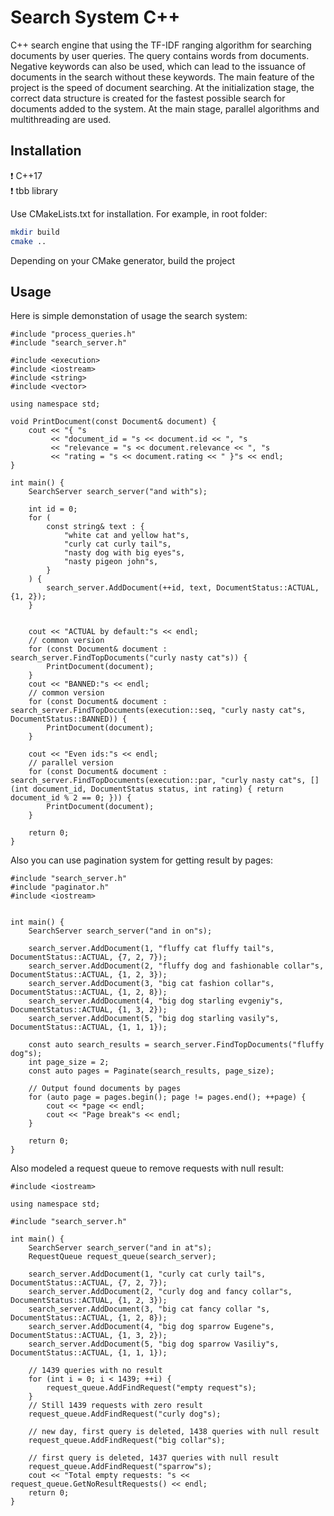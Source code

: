 # Search System C++

C++ search engine that using the TF-IDF ranging algorithm for searching documents by user queries. The query contains words from documents. Negative keywords can also be used, which can lead to the issuance of documents in the search without these keywords. The main feature of the project is the speed of document searching. At the initialization stage, the correct data structure is created for the fastest possible search for documents added to the system. At the main stage, parallel algorithms and multithreading are used.

## Installation

❗ C++17  
❗ tbb library


Use CMakeLists.txt for installation. For example, in root folder:
```bash
mkdir build
cmake ..
```
Depending on your CMake generator, build the project

## Usage

Here is simple demonstation of usage the search system:
```
#include "process_queries.h"
#include "search_server.h"

#include <execution>
#include <iostream>
#include <string>
#include <vector>

using namespace std;

void PrintDocument(const Document& document) {
    cout << "{ "s
         << "document_id = "s << document.id << ", "s
         << "relevance = "s << document.relevance << ", "s
         << "rating = "s << document.rating << " }"s << endl;
}

int main() {
    SearchServer search_server("and with"s);

    int id = 0;
    for (
        const string& text : {
            "white cat and yellow hat"s,
            "curly cat curly tail"s,
            "nasty dog with big eyes"s,
            "nasty pigeon john"s,
        }
    ) {
        search_server.AddDocument(++id, text, DocumentStatus::ACTUAL, {1, 2});
    }


    cout << "ACTUAL by default:"s << endl;
    // common version
    for (const Document& document : search_server.FindTopDocuments("curly nasty cat"s)) {
        PrintDocument(document);
    }
    cout << "BANNED:"s << endl;
    // common version
    for (const Document& document : search_server.FindTopDocuments(execution::seq, "curly nasty cat"s, DocumentStatus::BANNED)) {
        PrintDocument(document);
    }

    cout << "Even ids:"s << endl;
    // parallel version
    for (const Document& document : search_server.FindTopDocuments(execution::par, "curly nasty cat"s, [](int document_id, DocumentStatus status, int rating) { return document_id % 2 == 0; })) {
        PrintDocument(document);
    }

    return 0;
}
```

Also you can use pagination system for getting result by pages:
```
#include "search_server.h"
#include "paginator.h"
#include <iostream>


int main() {
    SearchServer search_server("and in on"s);

    search_server.AddDocument(1, "fluffy cat fluffy tail"s, DocumentStatus::ACTUAL, {7, 2, 7});
    search_server.AddDocument(2, "fluffy dog and fashionable collar"s, DocumentStatus::ACTUAL, {1, 2, 3});
    search_server.AddDocument(3, "big cat fashion collar"s, DocumentStatus::ACTUAL, {1, 2, 8});
    search_server.AddDocument(4, "big dog starling evgeniy"s, DocumentStatus::ACTUAL, {1, 3, 2});
    search_server.AddDocument(5, "big dog starling vasily"s, DocumentStatus::ACTUAL, {1, 1, 1});

    const auto search_results = search_server.FindTopDocuments("fluffy dog"s);
    int page_size = 2;
    const auto pages = Paginate(search_results, page_size);

    // Output found documents by pages
    for (auto page = pages.begin(); page != pages.end(); ++page) {
        cout << *page << endl;
        cout << "Page break"s << endl;
    }

    return 0;
}
```

Also modeled a request queue to remove requests with null result:
```
#include <iostream>

using namespace std;

#include "search_server.h"

int main() {
    SearchServer search_server("and in at"s);
    RequestQueue request_queue(search_server);

    search_server.AddDocument(1, "curly cat curly tail"s, DocumentStatus::ACTUAL, {7, 2, 7});
    search_server.AddDocument(2, "curly dog and fancy collar"s, DocumentStatus::ACTUAL, {1, 2, 3});
    search_server.AddDocument(3, "big cat fancy collar "s, DocumentStatus::ACTUAL, {1, 2, 8});
    search_server.AddDocument(4, "big dog sparrow Eugene"s, DocumentStatus::ACTUAL, {1, 3, 2});
    search_server.AddDocument(5, "big dog sparrow Vasiliy"s, DocumentStatus::ACTUAL, {1, 1, 1});

    // 1439 queries with no result
    for (int i = 0; i < 1439; ++i) {
        request_queue.AddFindRequest("empty request"s);
    }
    // Still 1439 requests with zero result
    request_queue.AddFindRequest("curly dog"s);

    // new day, first query is deleted, 1438 queries with null result
    request_queue.AddFindRequest("big collar"s);
    
    // first query is deleted, 1437 queries with null result
    request_queue.AddFindRequest("sparrow"s);
    cout << "Total empty requests: "s << request_queue.GetNoResultRequests() << endl;
    return 0;
}
```